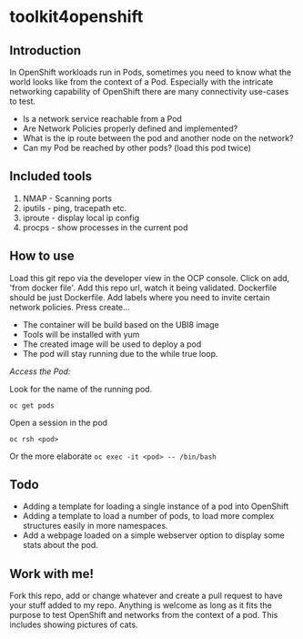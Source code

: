 # toolkit4openshift

## Introduction
In OpenShift workloads run in Pods, sometimes you need to know what the world looks like from the context of a Pod. Especially with the intricate networking capability of OpenShift there are many connectivity use-cases to test.

- Is a network service reachable from a Pod
- Are Network Policies properly defined and implemented?
- What is the ip route between the pod and another node on the network?
- Can my Pod be reached by other pods? (load this pod twice)


## Included tools
1. NMAP - Scanning ports
2. iputils - ping, tracepath etc.
3. iproute - display local ip config
4. procps - show processes in the current pod


## How to use
Load this git repo via the developer view in the OCP console. Click on add, 'from docker file'.
Add this repo url, watch it being validated. Dockerfile should be just Dockerfile.
Add labels where you need to invite certain network policies.
Press create...

- The container will be build based on the UBI8 image
- Tools will be installed with yum
- The created image will be used to deploy a pod
- The pod will stay running due to the while true loop.

_Access the Pod:_

Look for the name of the running pod.

```oc get pods```

Open a session in the pod

```oc rsh <pod>```

Or the more elaborate
```oc exec -it <pod> -- /bin/bash ```

## Todo

- Adding a template for loading a single instance of a pod into OpenShift
- Adding a template to load a number of pods, to load more complex structures easily in more namespaces.
- Add a webpage loaded on a simple webserver option to display some stats about the pod.

## Work with me!
Fork this repo, add or change whatever and create a pull request to have your stuff added to my repo.
Anything is welcome as long as it fits the purpose to test OpenShift and networks from the context of a pod.
This includes showing pictures of cats.
